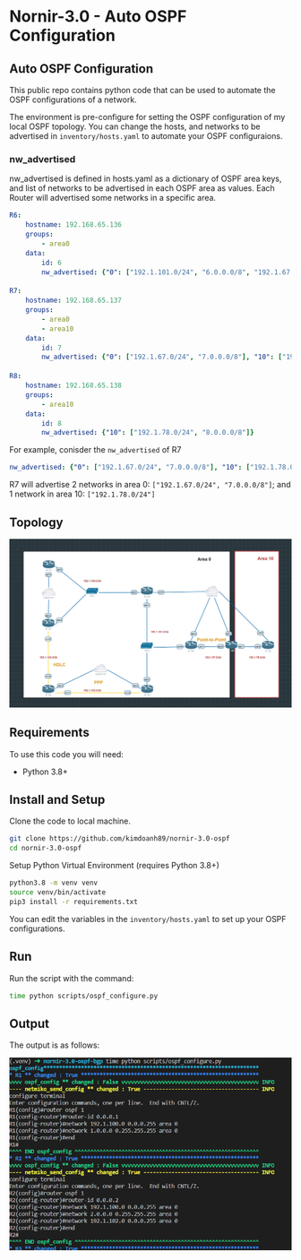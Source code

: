 # Nornir-3.0 - Auto OSPF Configuration

## Auto OSPF Configuration
This public repo contains python code that can be used to automate the OSPF configurations of a network. 

The environment is pre-configure for setting the OSPF configuration of my local OSPF topology. You can change the hosts, and networks to be advertised in `inventory/hosts.yaml` to automate 
your OSPF configuraions.

### nw_advertised 
nw_advertised is defined in hosts.yaml as a dictionary of OSPF area keys,
and list of networks to be advertised in each OSPF area as values.
Each Router will advertised some networks in a specific area.

```yaml
R6:
    hostname: 192.168.65.136
    groups:
        - area0
    data:
        id: 6
        nw_advertised: {"0": ["192.1.101.0/24", "6.0.0.0/8", "192.1.67.0/24"]}

R7:
    hostname: 192.168.65.137
    groups:
        - area0
        - area10
    data:
        id: 7
        nw_advertised: {"0": ["192.1.67.0/24", "7.0.0.0/8"], "10": ["192.1.78.0/24"]}

R8:
    hostname: 192.168.65.138
    groups:
        - area10
    data:
        id: 8
        nw_advertised: {"10": ["192.1.78.0/24", "8.0.0.0/8"]}
```

For example, conisder the `nw_advertised` of R7
```yaml
nw_advertised: {"0": ["192.1.67.0/24", "7.0.0.0/8"], "10": ["192.1.78.0/24"]}
```
R7 will advertise 2 networks in area 0: `["192.1.67.0/24", "7.0.0.0/8"]`;
and 1 network in area 10: `["192.1.78.0/24"]`

## Topology 

![Alt text](images/00_topology.png)


## Requirements

To use this code you will need:

- Python 3.8+

## Install and Setup
Clone the code to local machine.
```bash
git clone https://github.com/kimdoanh89/nornir-3.0-ospf
cd nornir-3.0-ospf
```

Setup Python Virtual Environment (requires Python 3.8+)
```bash
python3.8 -m venv venv
source venv/bin/activate
pip3 install -r requirements.txt
```
You can edit the variables in the `inventory/hosts.yaml` to set up your OSPF configurations.

## Run

Run the script with the command:
```bash
time python scripts/ospf_configure.py
```

## Output

The output is as follows:

![Alt text](images/04_results.png)




